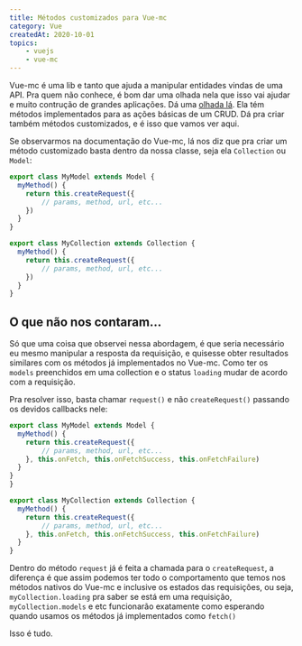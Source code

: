 ```yaml
---
title: Métodos customizados para Vue-mc
category: Vue
createdAt: 2020-10-01
topics: 
    - vuejs
    - vue-mc
---
```


Vue-mc é uma lib e tanto que ajuda a manipular entidades vindas de uma API. Pra quem não conhece, é bom dar uma olhada nela que isso vai ajudar e muito contrução de grandes aplicações. Dá uma [olhada lá](http://vuemc.io/#introduction). Ela tém métodos implementados para as ações básicas de um CRUD. Dá pra criar também métodos customizados, e é isso que vamos ver aqui.

<!--more-->

Se observarmos na documentação do Vue-mc, lá nos diz que pra criar um método customizado basta dentro da nossa classe, seja ela `Collection` ou `Model`:

```javascript
export class MyModel extends Model {
  myMethod() {
    return this.createRequest({
        // params, method, url, etc...
    })
  }
}

export class MyCollection extends Collection {
  myMethod() {
    return this.createRequest({
        // params, method, url, etc...
    })
  }
}
```

## O que não nos contaram...

Só que uma coisa que observei nessa abordagem, é que seria necessário eu mesmo manipular a resposta da requisição, e quisesse obter resultados similares com os métodos já implementados no Vue-mc. Como ter os `models` preenchidos em uma collection e o status `loading` mudar de acordo com a requisição.

Pra resolver isso, basta chamar `request()` e não `createRequest()` passando os devidos callbacks nele:

```javascript
export class MyModel extends Model {
  myMethod() {
    return this.createRequest({
        // params, method, url, etc...
    }, this.onFetch, this.onFetchSuccess, this.onFetchFailure)
  }
}
}

export class MyCollection extends Collection {
  myMethod() {
    return this.createRequest({
        // params, method, url, etc...
    }, this.onFetch, this.onFetchSuccess, this.onFetchFailure)
  }
}
```

Dentro do método `request` já é feita a chamada para o `createRequest`, a diferença é que assim podemos ter todo o comportamento que temos nos métodos nativos do Vue-mc e inclusive os estados das requisições, ou seja, `myCollection.loading` pra saber se está em uma requisição, `myCollection.models` e etc funcionarão exatamente como esperando quando usamos os métodos já implementados como `fetch()`

Isso é tudo.